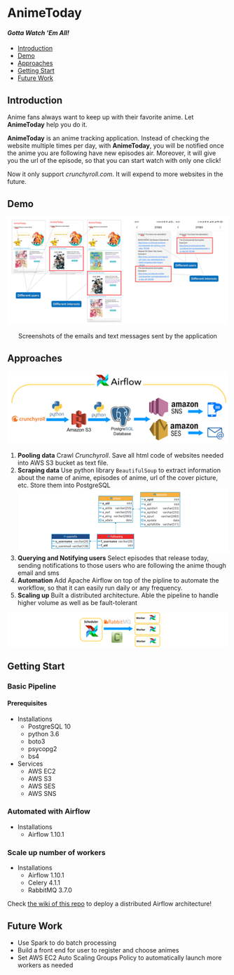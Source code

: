 # AnimeToday
#### *Gotta Watch 'Em All!*
* [Introduction](README.md#Introduction)
* [Demo](README.md#Demo)
* [Approaches](README.md#Approaches)
* [Getting Start](README.md#Getting-Start)
* [Future Work](README.md#Future-Work)

## Introduction
Anime fans always want to keep up with their favorite anime. Let **AnimeToday** help you do it.

**AnimeToday** is an anime tracking application. Instead of checking the website multiple times per day, with **AnimeToday**, you will be notified once the anime you are following have new episodes air. Moreover, it will give you the url of the episode, so that you can start watch with only one click! 

Now it only support *crunchyroll.com*. It will expend to more websites in the future.

## Demo


![email_and_text_demo](./img/demo.png)

<p align="center">
  Screenshots of the emails and text messages sent by the application

</p>

## Approaches
![pipeline](./img/pipeline.png)
1. **Pooling data**
Crawl *Crunchyroll*. Save all html code of websites needed into AWS S3 bucket as text file.
2. **Scraping data**
Use python library `BeautifulSoup` to extract information about the name of anime, episodes of anime, url of the cover picture, etc. Store them into PostgreSQL
![schema](./img/schema.png)
3. **Querying and Notifying users**
Select episodes that release today, sending notifications to those users who are following the anime though email and sms
5. **Automation**
Add Apache Airflow on top of the pipline to automate the workflow, so that it can easily run daily or any frequency.
6. **Scaling up**
Built a distributed architecture. Able the pipeline to handle higher volume as well as be fault-tolerant

![Distributed Airflow Architecture](./img/distributed_airflow_arch.png)



## Getting Start
### Basic Pipeline
#### Prerequisites
* Installations
  * PostgreSQL 10
  * python 3.6
  * boto3
  * psycopg2
  * bs4
* Services
  * AWS EC2
  * AWS S3
  * AWS SES
  * AWS SNS 

### Automated with Airflow
* Installations
  * Airflow 1.10.1

### Scale up number of workers
* Installations
  * Airflow 1.10.1
  * Celery 4.1.1
  * RabbitMQ 3.7.0

Check [the wiki of this repo](https://github.com/sainas/AnimeToday/wiki/Distributed-Deployment-of-Airflow-on-Ubuntu) to deploy a distributed Airflow architecture!

## Future Work
* Use Spark to do batch processing
* Build a front end for user to register and choose animes
* Set AWS EC2 Auto Scaling Groups Policy to automatically launch more workers as needed
